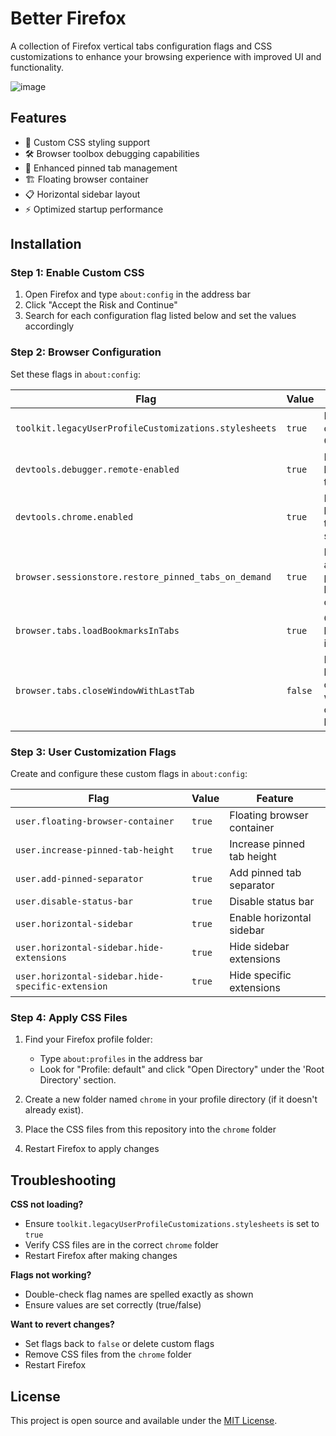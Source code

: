 # Better Firefox

A collection of Firefox vertical tabs configuration flags and CSS customizations to enhance your browsing experience with improved UI and functionality.

![image](https://github.com/user-attachments/assets/ef19e084-7e4a-4f5f-ba16-c95fa2495a6c)

## Features

- 🎨 Custom CSS styling support
- 🛠️ Browser toolbox debugging capabilities
- 📌 Enhanced pinned tab management
- 🏗️ Floating browser container
- 📋 Horizontal sidebar layout
- ⚡ Optimized startup performance

## Installation

### Step 1: Enable Custom CSS

1. Open Firefox and type `about:config` in the address bar
2. Click "Accept the Risk and Continue"
3. Search for each configuration flag listed below and set the values accordingly

### Step 2: Browser Configuration

Set these flags in `about:config`:

| Flag | Value | Purpose |
|------|-------|---------|
| `toolkit.legacyUserProfileCustomizations.stylesheets` | `true` | Enable custom CSS |
| `devtools.debugger.remote-enabled` | `true` | Enable browser toolbox |
| `devtools.chrome.enabled` | `true` | Enable browser toolbox shortcut |
| `browser.sessionstore.restore_pinned_tabs_on_demand` | `true` | Disable auto load pinned bookmarks on startup |
| `browser.tabs.loadBookmarksInTabs` | `true` | Open bookmarks in new tab |
| `browser.tabs.closeWindowWithLastTab` | `false` | Prevent browser close when closing last tab |

### Step 3: User Customization Flags

Create and configure these custom flags in `about:config`:

| Flag | Value | Feature |
|------|-------|---------|
| `user.floating-browser-container` | `true` | Floating browser container |
| `user.increase-pinned-tab-height` | `true` | Increase pinned tab height |
| `user.add-pinned-separator` | `true` | Add pinned tab separator |
| `user.disable-status-bar` | `true` | Disable status bar |
| `user.horizontal-sidebar` | `true` | Enable horizontal sidebar |
| `user.horizontal-sidebar.hide-extensions` | `true` | Hide sidebar extensions |
| `user.horizontal-sidebar.hide-specific-extension` | `true` | Hide specific extensions |

### Step 4: Apply CSS Files

1. Find your Firefox profile folder:
   - Type `about:profiles` in the address bar
   - Look for "Profile: default" and click "Open Directory" under the 'Root Directory' section.

2. Create a new folder named `chrome` in your profile directory (if it doesn't already exist).

3. Place the CSS files from this repository into the `chrome` folder

4. Restart Firefox to apply changes

## Troubleshooting

**CSS not loading?**
- Ensure `toolkit.legacyUserProfileCustomizations.stylesheets` is set to `true`
- Verify CSS files are in the correct `chrome` folder
- Restart Firefox after making changes

**Flags not working?**
- Double-check flag names are spelled exactly as shown
- Ensure values are set correctly (true/false)

**Want to revert changes?**
- Set flags back to `false` or delete custom flags
- Remove CSS files from the `chrome` folder
- Restart Firefox

## License

This project is open source and available under the [MIT License](LICENSE).
